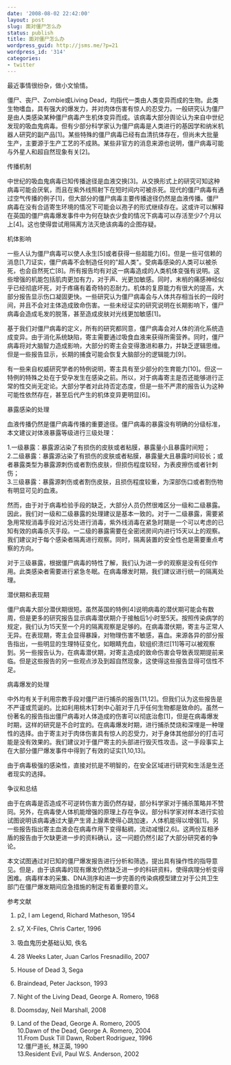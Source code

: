 ```yaml
---
date: '2008-08-02 22:42:00'
layout: post
slug: 面对僵尸怎么办
status: publish
title: 面对僵尸怎么办
wordpress_guid: http://jsms.me/?p=21
wordpress_id: '314'
categories:
- twitter
---
```


最近事情很纷杂，做小文愉情。  
  
僵尸、丧尸、Zombie或Living Dead，均指代一类由人类变异而成的生物。此类生物嗜血，具有强大的爆发力，并对肉体伤害有惊人的忍受力。一般研究认为僵尸是由人类感染某种僵尸病毒产生机体变异而成。该病毒大部分舆论认为来自中世纪发现的吸血鬼病毒。但有少部分科学家认为僵尸病毒是人类进行的基因学和纳米机器人研究的副产品[1]。某些特殊的僵尸病毒已经有血清抗体存在，但尚未大批量生产，主要源于生产工艺的不成熟。某些非官方的消息来源也说明，僵尸病毒可能与外星人和超自然现象有关[2]。  

  
传播机制  
  
中世纪的吸血鬼病毒已知传播途径是血液交换[3]。从交换形式上的研究可知这种病毒可能会厌氧，而且在紫外线照射下在短时间内可被杀死。现代的僵尸病毒有通过空气传播的例子[1]，但大部分的僵尸病毒主要传播途径仍然是血液传播。僵尸病毒在没有合适寄生环境的情况下可能会以孢子的形式继续存在。这或许可以解释在英国的僵尸病毒爆发事件中为何在缺衣少食的情况下病毒可以存活至少7个月以上[4]。这也使得尝试用隔离方法灭绝该病毒的企图存疑。  

  
机体影响  
  
一些人认为僵尸病毒可以使人永生[5]或者获得一些超能力[6]。但是一些可信赖的消息[1,7]证实，僵尸病毒不会制造任何的"超人类"。受病毒感染的人类可以被杀死，也会自然死亡[8]。所有报告均有对这一病毒造成的人类机体变强有说明。这些增强的机能包括肌肉更加有力，对于声、光更加敏感。同时，末梢的痛感神经似乎已经彻底坏死，对于疼痛有着奇特的忍耐力。机体的复原能力有很大的提高，大部分报告显示伤口凝固更快。一些研究认为僵尸病毒会与人体共存相当长的一段时间，并且不会对主体造成致命伤害。一些未经证实的研究说明在长期影响下，僵尸病毒会造成毛发的脱落，甚至造成皮肤对光线更加敏感[1]。  

  
基于我们对僵尸病毒的定义，所有的研究都同意，僵尸病毒会对人体的消化系统造成变异。由于消化系统缺陷，寄主需要通过吸食血液来获得所需营养。同时，僵尸病毒将对大脑智力造成影响，大部分的寄主会变得激进和暴力，并缺乏逻辑思维。但是一些报告显示，长期的捕食可能会恢复大脑部分的逻辑能力[9]。  
  
有一些来自权威研究学者的特例说明，寄主具有至少部分的生育能力[10]。但这一特例的特殊之处在于受孕发生在感染之前。所以，对于病毒寄主是否还能够进行正常的性交尚无定论。大部分学者对此持否定态度，但是一些不严肃的报告认为这种可能性依然存在，甚至后代产生的机体变异更明显[6]。  

  
暴露感染的处理  
  
血液传播仍然是僵尸病毒传播的重要途径。僵尸病毒的暴露没有明确的分级标准，本文建议对体液暴露等级进行三级处理：  
  
1.一级暴露：暴露源沾染了有损伤的皮肤或者粘膜，暴露量小且暴露时间短；  
2.二级暴露：暴露源沾染了有损伤的皮肤或者粘膜，暴露量大且暴露时间较长；或者暴露类型为暴露源刺伤或者割伤皮肤，但损伤程度较轻，为表皮擦伤或者针刺伤；  
3.三级暴露：暴露源刺伤或者割伤皮肤，且损伤程度较重，为深部伤口或者割伤物有明显可见的血液。  

  
然而，由于对于病毒检验手段的缺乏，大部分人员仍然很难区分一级和二级暴露。因此，我们对一级和二级暴露的处理建议是基本一致的。对于一二级暴露，需要紧急用常规消毒手段对沾污处进行消毒，紫外线消毒在紧急时期是一个可以考虑的已知有效的病毒杀灭手段。一二级的暴露需要在全密闭房间内进行15天以上的观察。我们建议对于每个感染者隔离进行观察。同时，隔离装置的安全性也是需要重点考察的方向。  
  
对于三级暴露，根据僵尸病毒的特性了解，我们认为进一步的观察是没有任何作用。此类感染者需要进行紧急冬眠。在病毒爆发时期，我们建议进行统一的隔离处理。  

  
潜伏期和表现期  
  
僵尸病毒大部分潜伏期很短。虽然英国的特例[4]说明病毒的潜伏期可能会有数周，但是更多的研究报告显示病毒潜伏期介于接触后1小时至5天。按照传染病学的规定，我们认为15天至一个月的隔离观察是足够的。在病毒潜伏期，寄主与正常人无异。在表现期，寄主会显得暴躁，对物理伤害不敏感，喜血。来源各异的部分报告指出，一些明显的生理特征变化，如眼睛充血，软组织溃烂[11]等可以被观察到。另一些报告认为，在病毒潜伏期，对寄主造成的致命伤害会导致表现期提前来临。但是这些报告的另一些观点涉及到超自然现象，这使得这些报告显得可信性不足。  

  
病毒爆发的处理  
  
中外均有关于利用宗教手段对僵尸进行捕杀的报告[11,12]。但我们认为这些报告是不严谨或荒诞的。比如利用桃木钉刺中心脏对于几乎任何生物都是致命的。虽然一份著名的报告指出僵尸病毒对人体造成的伤害可以彻底治愈[1]，但是在病毒爆发时期，这样的研究是不合时宜的。在病毒爆发时期，进行捕杀焚烧和深埋是一种理性的选择。由于寄主对于肉体伤害具有惊人的忍受力，对于身体其他部分的打击可能是没有效果的。我们建议对于僵尸寄主的头部进行毁灭性攻击。这一手段事实上在大部分僵尸爆发事件中得到了有效的证实[1,10,13]。  

  
由于病毒极强的感染性，直接对抗是不明智的，在安全区域进行研究和生活是生还者现实的选择。  
  
争议和总结  
  
由于在病毒是否造成不可逆转伤害方面仍然存疑，部分科学家对于捕杀策略并不赞同。另外，在病毒使人体机能增强的原理上存在争议。部分科学家对样本进行实验试图说明该病毒通过大量产生肾上腺素使得心跳加速，人体机能得以增强[1]。另一些报告指出寄主血液会在病毒作用下变得黏稠，流动减慢[2,6]。这两份互相矛盾的报告由于欠缺更进一步的资料确认，这一问题仍然引起了大部分研究者的争论。  

  
本文试图通过对已知的僵尸爆发报告进行分析和筛选，提出具有操作性的指导意见。但是，由于该病毒的现有爆发仍然缺乏进一步的科研资料，使得病理分析变得困难。病毒样本的采集、DNA测序和进一步完善的传染病模型建立对于公共卫生部门在僵尸爆发期间应急措施的制定有着重要的意义。  
  
参考文献  
  
1. p2, I am Legend, Richard Matheson, 1954  
2. s7, X-Files, Chris Carter, 1996  

3. 吸血鬼历史基础认知, 佚名  
4. 28 Weeks Later, Juan Carlos Fresnadillo, 2007  
5. House of Dead 3, Sega  
6. Braindead, Peter Jackson, 1993  
7. Night of the Living Dead, George A. Romero, 1968  
8. Doomsday, Neil Marshall, 2008  

9. Land of the Dead, George A. Romero, 2005  
10.Dawn of the Dead, George A. Romero, 2004  
11.From Dusk Till Dawn, Robert Rodriguez, 1996  
12.僵尸道长, 林正英, 1990  
13.Resident Evil, Paul W.S. Anderson, 2002  


